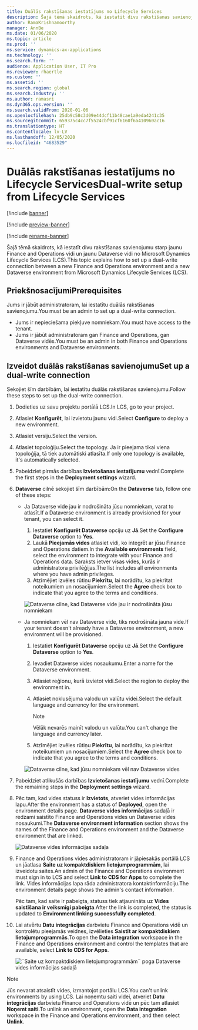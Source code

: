 ```yaml
---
title: Duālās rakstīšanas iestatījums no Lifecycle Services
description: Šajā tēmā skaidrots, kā iestatīt divu rakstīšanas savienojumu starp jaunu Finance and Operations vidi un jaunu Dataverse vidi no Microsoft Dynamics Lifecycle Services (LCS).
author: RamaKrishnamoorthy
manager: AnnBe
ms.date: 01/06/2020
ms.topic: article
ms.prod: ''
ms.service: dynamics-ax-applications
ms.technology: ''
ms.search.form: ''
audience: Application User, IT Pro
ms.reviewer: rhaertle
ms.custom: ''
ms.assetid: ''
ms.search.region: global
ms.search.industry: ''
ms.author: ramasri
ms.dyn365.ops.version: ''
ms.search.validFrom: 2020-01-06
ms.openlocfilehash: 25db9c58c3d09e44dcf11b48cae1a9eda4241c35
ms.sourcegitcommit: 659375c4cc7f5524cbf91cf6160f6a410960ac16
ms.translationtype: HT
ms.contentlocale: lv-LV
ms.lasthandoff: 12/05/2020
ms.locfileid: "4683529"
---
```

# <a name="dual-write-setup-from-lifecycle-services"></a><span data-ttu-id="85121-103">Duālās rakstīšanas iestatījums no Lifecycle Services</span><span class="sxs-lookup"><span data-stu-id="85121-103">Dual-write setup from Lifecycle Services</span></span>

[!include [banner](../../includes/banner.md)]

[!include [preview-banner](../../includes/preview-banner.md)]

[!include [rename-banner](~/includes/cc-data-platform-banner.md)]

<span data-ttu-id="85121-104">Šajā tēmā skaidrots, kā iestatīt divu rakstīšanas savienojumu starp jaunu Finance and Operations vidi un jaunu Dataverse vidi no Microsoft Dynamics Lifecycle Services (LCS).</span><span class="sxs-lookup"><span data-stu-id="85121-104">This topic explains how to set up a dual-write connection between a new Finance and Operations environment and a new Dataverse environment from Microsoft Dynamics Lifecycle Services (LCS).</span></span>

## <a name="prerequisites"></a><span data-ttu-id="85121-105">Priekšnosacījumi</span><span class="sxs-lookup"><span data-stu-id="85121-105">Prerequisites</span></span>

<span data-ttu-id="85121-106">Jums ir jābūt administratoram, lai iestatītu duālās rakstīšanas savienojumu.</span><span class="sxs-lookup"><span data-stu-id="85121-106">You must be an admin to set up a dual-write connection.</span></span>

+ <span data-ttu-id="85121-107">Jums ir nepieciešama piekļuve nomniekam.</span><span class="sxs-lookup"><span data-stu-id="85121-107">You must have access to the tenant.</span></span>
+ <span data-ttu-id="85121-108">Jums ir jābūt administratoram gan Finance and Operations, gan Dataverse vidēs.</span><span class="sxs-lookup"><span data-stu-id="85121-108">You must be an admin in both Finance and Operations environments and Dataverse environments.</span></span>

## <a name="set-up-a-dual-write-connection"></a><span data-ttu-id="85121-109">Izveidot duālās rakstīšanas savienojumu</span><span class="sxs-lookup"><span data-stu-id="85121-109">Set up a dual-write connection</span></span>

<span data-ttu-id="85121-110">Sekojiet šīm darbībām, lai iestatītu duālās rakstīšanas savienojumu.</span><span class="sxs-lookup"><span data-stu-id="85121-110">Follow these steps to set up the dual-write connection.</span></span>

1. <span data-ttu-id="85121-111">Dodieties uz savu projektu portālā LCS.</span><span class="sxs-lookup"><span data-stu-id="85121-111">In LCS, go to your project.</span></span>
2. <span data-ttu-id="85121-112">Atlasiet **Konfigurēt**, lai izvietotu jaunu vidi.</span><span class="sxs-lookup"><span data-stu-id="85121-112">Select **Configure** to deploy a new environment.</span></span>
3. <span data-ttu-id="85121-113">Atlasiet versiju.</span><span class="sxs-lookup"><span data-stu-id="85121-113">Select the version.</span></span> 
4. <span data-ttu-id="85121-114">Atlasiet topoloģiju.</span><span class="sxs-lookup"><span data-stu-id="85121-114">Select the topology.</span></span> <span data-ttu-id="85121-115">Ja ir pieejama tikai viena topoloģija, tā tiek automātiski atlasīta.</span><span class="sxs-lookup"><span data-stu-id="85121-115">If only one topology is available, it's automatically selected.</span></span>
5. <span data-ttu-id="85121-116">Pabeidziet pirmās darbības **Izvietošanas iestatījumu** vednī.</span><span class="sxs-lookup"><span data-stu-id="85121-116">Complete the first steps in the **Deployment settings** wizard.</span></span>
6. <span data-ttu-id="85121-117">**Dataverse** cilnē sekojiet šīm darbībām:</span><span class="sxs-lookup"><span data-stu-id="85121-117">On the **Dataverse** tab, follow one of these steps:</span></span>

    - <span data-ttu-id="85121-118">Ja Dataverse vide jau ir nodrošināta jūsu nomniekam, varat to atlasīt.</span><span class="sxs-lookup"><span data-stu-id="85121-118">If a Dataverse environment is already provisioned for your tenant, you can select it.</span></span>

        1. <span data-ttu-id="85121-119">Iestatiet **Konfigurēt Dataverse** opciju uz **Jā**.</span><span class="sxs-lookup"><span data-stu-id="85121-119">Set the **Configure Dataverse** option to **Yes**.</span></span>
        2. <span data-ttu-id="85121-120">Laukā **Pieejamās vides** atlasiet vidi, ko integrēt ar jūsu Finance and Operations datiem.</span><span class="sxs-lookup"><span data-stu-id="85121-120">In the **Available environments** field, select the environment to integrate with your Finance and Operations data.</span></span> <span data-ttu-id="85121-121">Saraksts ietver visas vides, kurās ir administratora privilēģijas.</span><span class="sxs-lookup"><span data-stu-id="85121-121">The list includes all environments where you have admin privileges.</span></span>
        3. <span data-ttu-id="85121-122">Atzīmējiet izvēles rūtiņu **Piekrītu**, lai norādītu, ka piekrītat noteikumiem un nosacījumiem.</span><span class="sxs-lookup"><span data-stu-id="85121-122">Select the **Agree** check box to indicate that you agree to the terms and conditions.</span></span>

        ![Dataverse cilne, kad Dataverse vide jau ir nodrošināta jūsu nomniekam](../dual-write/media/lcs_setup_1.png)

    - <span data-ttu-id="85121-124">Ja nomniekam vēl nav Dataverse vide, tiks nodrošināta jauna vide.</span><span class="sxs-lookup"><span data-stu-id="85121-124">If your tenant doesn't already have a Dataverse environment, a new environment will be provisioned.</span></span>

        1. <span data-ttu-id="85121-125">Iestatiet **Konfigurēt Dataverse** opciju uz **Jā**.</span><span class="sxs-lookup"><span data-stu-id="85121-125">Set the **Configure Dataverse** option to **Yes**.</span></span>
        2. <span data-ttu-id="85121-126">Ievadiet Dataverse vides nosaukumu.</span><span class="sxs-lookup"><span data-stu-id="85121-126">Enter a name for the Dataverse environment.</span></span>
        3. <span data-ttu-id="85121-127">Atlasiet reģionu, kurā izvietot vidi.</span><span class="sxs-lookup"><span data-stu-id="85121-127">Select the region to deploy the environment in.</span></span>
        4. <span data-ttu-id="85121-128">Atlasiet noklusējuma valodu un valūtu videi.</span><span class="sxs-lookup"><span data-stu-id="85121-128">Select the default language and currency for the environment.</span></span>

            > [!NOTE]
            > <span data-ttu-id="85121-129">Vēlāk nevarēs mainīt valodu un valūtu.</span><span class="sxs-lookup"><span data-stu-id="85121-129">You can't change the language and currency later.</span></span>

        5. <span data-ttu-id="85121-130">Atzīmējiet izvēles rūtiņu **Piekrītu**, lai norādītu, ka piekrītat noteikumiem un nosacījumiem.</span><span class="sxs-lookup"><span data-stu-id="85121-130">Select the **Agree** check box to indicate that you agree to the terms and conditions.</span></span>

        ![Dataverse cilne, kad jūsu nomniekam vēl nav Dataverse vides](../dual-write/media/lcs_setup_2.png)

7. <span data-ttu-id="85121-132">Pabeidziet atlikušās darbības **Izvietošanas iestatījumu** vednī.</span><span class="sxs-lookup"><span data-stu-id="85121-132">Complete the remaining steps in the **Deployment settings** wizard.</span></span>
8. <span data-ttu-id="85121-133">Pēc tam, kad vides statuss ir **Izvietots**, atveriet vides informācijas lapu.</span><span class="sxs-lookup"><span data-stu-id="85121-133">After the environment has a status of **Deployed**, open the environment details page.</span></span> <span data-ttu-id="85121-134">**Dataverse vides informācijas** sadaļā ir redzami saistīto Finance and Operations vides un Dataverse vides nosaukumi.</span><span class="sxs-lookup"><span data-stu-id="85121-134">The **Dataverse environment information** section shows the names of the Finance and Operations environment and the Dataverse environment that are linked.</span></span>

    ![Dataverse vides informācijas sadaļa](../dual-write/media/lcs_setup_3.png)

9. <span data-ttu-id="85121-136">Finance and Operations vides administratoram ir jāpiesakās portālā LCS un jāatlasa **Saite uz kompaktdiskiem lietojumprogrammām**, lai izveidotu saites.</span><span class="sxs-lookup"><span data-stu-id="85121-136">An admin of the Finance and Operations environment must sign in to LCS and select **Link to CDS for Apps** to complete the link.</span></span> <span data-ttu-id="85121-137">Vides informācijas lapa rāda administratora kontaktinformāciju.</span><span class="sxs-lookup"><span data-stu-id="85121-137">The environment details page shows the admin's contact information.</span></span>

    <span data-ttu-id="85121-138">Pēc tam, kad saite ir pabeigta, statuss tiek atjaunināts uz **Vides saistīšana ir veiksmīgi pabeigta**.</span><span class="sxs-lookup"><span data-stu-id="85121-138">After the link is completed, the status is updated to **Environment linking successfully completed**.</span></span>

10. <span data-ttu-id="85121-139">Lai atvērtu **Datu integrācijas** darbvietu Finance and Operations vidē un kontrolētu pieejamās veidnes, izvēlieties **Saistīt ar kompaktdiskiem lietojumprogrammās**.</span><span class="sxs-lookup"><span data-stu-id="85121-139">To open the **Data integration** workspace in the Finance and Operations environment and control the templates that are available, select **Link to CDS for Apps**.</span></span>

    ![¨Saite uz kompaktdiskiem lietojumprogrammām¨ poga Dataverse vides informācijas sadaļā](../dual-write/media/lcs_setup_4.png)

> [!NOTE]
> <span data-ttu-id="85121-141">Jūs nevarat atsaistīt vides, izmantojot portālu LCS.</span><span class="sxs-lookup"><span data-stu-id="85121-141">You can't unlink environments by using LCS.</span></span> <span data-ttu-id="85121-142">Lai noņemtu saiti videi, atveriet **Datu integrācijas** darbvietu Finance and Operations vidē un pēc tam atlasiet **Noņemt saiti**.</span><span class="sxs-lookup"><span data-stu-id="85121-142">To unlink an environment, open the **Data integration** workspace in the Finance and Operations environment, and then select **Unlink**.</span></span>
